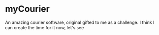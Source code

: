 # myCourier
An amazing courier software, original gifted to me as a challenge. I think I can create the time for it now, let's see
